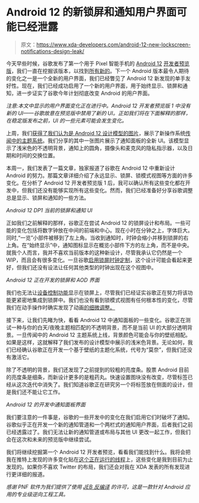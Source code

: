 # Android 12 的新锁屏和通知用户界面可能已经泄露

> 原文：<https://www.xda-developers.com/android-12-new-lockscreen-notifications-design-leak/>

今天早些时候，谷歌发布了第一个用于 Pixel 智能手机的 [Android 12](https://www.xda-developers.com/android-12/) [开发者预览版](https://www.xda-developers.com/android-12-developer-preview-1/)，我们一直在挖掘该版本，以找到[所有新的](https://www.xda-developers.com/tag/android-12/)。下一个 Android 版本最令人期待的变化之一是一个全新的用户界面，我们已经瞥见了 Android 12 新发现的单手友好性。现在，我们已经成功启用了一个新的用户界面，用于始终显示、锁屏和通知，进一步证实了谷歌今年计划彻底改变 Android 的用户界面。

*注意:本文中显示的用户界面变化正在进行中。Android 12 开发者预览版 1 中没有新的 UI——谷歌故意在预览版中禁用了新的 UI。正如我们将在下面解释的那样，在稳定版发布之前，UI 的一些元素可能会发生变化。*

上周，我们[获得了我们认为是 Android 12 设计模型的图片](https://www.xda-developers.com/android-12-first-look-screenshots/)，展示了新操作系统[传闻中的主题系统](https://www.xda-developers.com/android-12-theming-system/)。我们分享的其中一张图片展示了通知面板的全新 UI。该模型显示了浅米色的不透明背景，通知上的圆角，摄像头和麦克风的隐私指示器，以及日期和时间的交换位置。

本周一，我们发表了一篇文章，独家报道了谷歌在 Android 12 中重新设计 Android 的努力。那篇文章详细介绍了永远显示、锁屏、锁模式视图等方面的许多变化。在分析了 Android 12 开发者预览版 1 后，我可以确认所有这些变化都在开发中，但我们还没有能够实现所有这些变化。然而，我们已经准备好分享谷歌调整总是显示、锁屏和通知的一些方法。

*Android 12 DP1 当前的锁屏和通知 UI*

正如我们之前解释的那样，谷歌正在尝试 Android 12 的锁屏设计和布局。一些可能的变化包括将数字钟放在中间的前端和中心。现在小时在分钟之上，字体巨大。同时,“一览”小部件被移到了左上角。当收到通知时，时钟会缩小并移到锁屏的右上角。在“始终显示”中，通知图标显示在概览小部件下方的左上角，而不是中央。就我个人而言，我并不喜欢当前版本的这种新设计，尽管我承认它仍然是一个 WIP，而且会有很多变化。一旦谷歌[启用锁屏时钟定制](https://www.xda-developers.com/android-q-lock-screen-clock-customization/)，这个设计可能会看起来更好，但我们还没有设法让任何其他类型的时钟出现在这个视图中。

*Android 12 正在开发的锁屏和 AOD 界面*

我们也无法让[设备控制功能](https://www.xda-developers.com/android-11-power-menu-device-controls-smart-home-dream/)显示在锁屏上，尽管我们已经证实谷歌正在努力将该功能更紧密地集成到锁屏中。我们也没有看到锁模式视图有任何根本性的变化，尽管我们在动手操作时确实发现了动画[的细微调整。](https://www.xda-developers.com/android-12-developer-preview-hands-on/#div-gpt-ad-xda-developerscom35949:~:text=Furthermore%2C%20the%20animation%20for%20the%20pattern%20unlocks%20also%20appears%20slightly%20bouncier.)

接下来，让我们先睹为快，看看 Android 12 中通知面板的一些变化。谷歌正在测试一种与你的白天/夜晚主题相匹配的不透明背景，而不是当前 UI 的大部分透明背景。一旦传闻中的 Android 12 主题系统上线，背景颜色可能会与你的壁纸相配。如果是这样，这就解释了我们发布的设计模型中展示的浅米色背景。无论如何，我们已经确认谷歌正在开发一个基于壁纸的主题化系统，代号为“莫奈”，但我们还没有激活它。

除了不透明的背景，我们还发现了之前提到的较粗的亮度条。股票 Android 目前的亮度条是细条，而新设计更多的是粗药丸。快速设置图块没有改变，尽管标签已经从这次迭代中消失了。我们知道谷歌正在研究另一个将标签放在侧面的设计，但是我们还不能让它工作。

*Android 12 的开发中通知面板界面*

我们要注意的一件事是，谷歌的一些开发中的变化在我们启用它们时破坏了通知。谷歌似乎正在开发一个新的通知管道和一个两栏式的通知用户界面，后者我们之前已经透露过了。我们无法让新的通知管道或布局与其他 UI 更改一起工作，但我们会在这次和未来的预览版中继续尝试。

我们将继续挖掘第一个 Android 12 开发者预览，看看我们能找到什么。我将会把我在推特上发现的许多变化贴在[这个正在运行的线程](https://twitter.com/MishaalRahman/status/1362462100958887940)上，这些变化是我到目前为止发现的。如果你不喜欢 Twitter 的布局，我们还会对我在 XDA 发表的所有发现进行更详细的报道。

*感谢 PNF 软件为我们提供了使用* *[JEB 反编译](https://www.pnfsoftware.com/?aid=xdadev)* *的许可，这是一款针对 Android 应用的专业级逆向工程工具。*